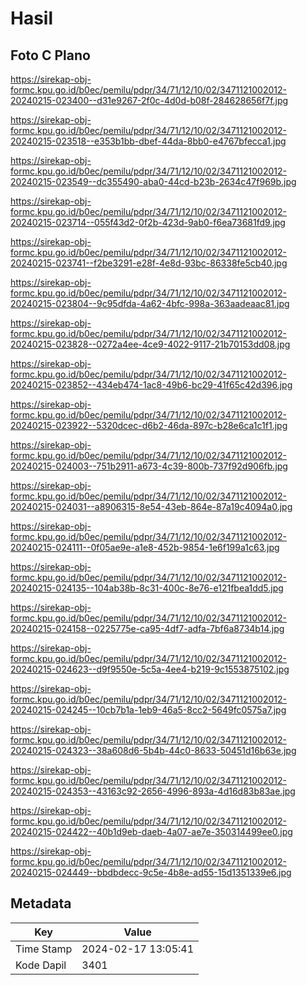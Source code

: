 # Hasil

## Foto C Plano

https://sirekap-obj-formc.kpu.go.id/b0ec/pemilu/pdpr/34/71/12/10/02/3471121002012-20240215-023400--d31e9267-2f0c-4d0d-b08f-284628656f7f.jpg

https://sirekap-obj-formc.kpu.go.id/b0ec/pemilu/pdpr/34/71/12/10/02/3471121002012-20240215-023518--e353b1bb-dbef-44da-8bb0-e4767bfecca1.jpg

https://sirekap-obj-formc.kpu.go.id/b0ec/pemilu/pdpr/34/71/12/10/02/3471121002012-20240215-023549--dc355490-aba0-44cd-b23b-2634c47f969b.jpg

https://sirekap-obj-formc.kpu.go.id/b0ec/pemilu/pdpr/34/71/12/10/02/3471121002012-20240215-023714--055f43d2-0f2b-423d-9ab0-f6ea73681fd9.jpg

https://sirekap-obj-formc.kpu.go.id/b0ec/pemilu/pdpr/34/71/12/10/02/3471121002012-20240215-023741--f2be3291-e28f-4e8d-93bc-86338fe5cb40.jpg

https://sirekap-obj-formc.kpu.go.id/b0ec/pemilu/pdpr/34/71/12/10/02/3471121002012-20240215-023804--9c95dfda-4a62-4bfc-998a-363aadeaac81.jpg

https://sirekap-obj-formc.kpu.go.id/b0ec/pemilu/pdpr/34/71/12/10/02/3471121002012-20240215-023828--0272a4ee-4ce9-4022-9117-21b70153dd08.jpg

https://sirekap-obj-formc.kpu.go.id/b0ec/pemilu/pdpr/34/71/12/10/02/3471121002012-20240215-023852--434eb474-1ac8-49b6-bc29-41f65c42d396.jpg

https://sirekap-obj-formc.kpu.go.id/b0ec/pemilu/pdpr/34/71/12/10/02/3471121002012-20240215-023922--5320dcec-d6b2-46da-897c-b28e6ca1c1f1.jpg

https://sirekap-obj-formc.kpu.go.id/b0ec/pemilu/pdpr/34/71/12/10/02/3471121002012-20240215-024003--751b2911-a673-4c39-800b-737f92d906fb.jpg

https://sirekap-obj-formc.kpu.go.id/b0ec/pemilu/pdpr/34/71/12/10/02/3471121002012-20240215-024031--a8906315-8e54-43eb-864e-87a19c4094a0.jpg

https://sirekap-obj-formc.kpu.go.id/b0ec/pemilu/pdpr/34/71/12/10/02/3471121002012-20240215-024111--0f05ae9e-a1e8-452b-9854-1e6f199a1c63.jpg

https://sirekap-obj-formc.kpu.go.id/b0ec/pemilu/pdpr/34/71/12/10/02/3471121002012-20240215-024135--104ab38b-8c31-400c-8e76-e121fbea1dd5.jpg

https://sirekap-obj-formc.kpu.go.id/b0ec/pemilu/pdpr/34/71/12/10/02/3471121002012-20240215-024158--0225775e-ca95-4df7-adfa-7bf6a8734b14.jpg

https://sirekap-obj-formc.kpu.go.id/b0ec/pemilu/pdpr/34/71/12/10/02/3471121002012-20240215-024623--d9f9550e-5c5a-4ee4-b219-9c1553875102.jpg

https://sirekap-obj-formc.kpu.go.id/b0ec/pemilu/pdpr/34/71/12/10/02/3471121002012-20240215-024245--10cb7b1a-1eb9-46a5-8cc2-5649fc0575a7.jpg

https://sirekap-obj-formc.kpu.go.id/b0ec/pemilu/pdpr/34/71/12/10/02/3471121002012-20240215-024323--38a608d6-5b4b-44c0-8633-50451d16b63e.jpg

https://sirekap-obj-formc.kpu.go.id/b0ec/pemilu/pdpr/34/71/12/10/02/3471121002012-20240215-024353--43163c92-2656-4996-893a-4d16d83b83ae.jpg

https://sirekap-obj-formc.kpu.go.id/b0ec/pemilu/pdpr/34/71/12/10/02/3471121002012-20240215-024422--40b1d9eb-daeb-4a07-ae7e-350314499ee0.jpg

https://sirekap-obj-formc.kpu.go.id/b0ec/pemilu/pdpr/34/71/12/10/02/3471121002012-20240215-024449--bbdbdecc-9c5e-4b8e-ad55-15d1351339e6.jpg


## Metadata

| Key        | Value               |
| ---------- | ------------------- |
| Time Stamp | 2024-02-17 13:05:41 |
| Kode Dapil | 3401                |



